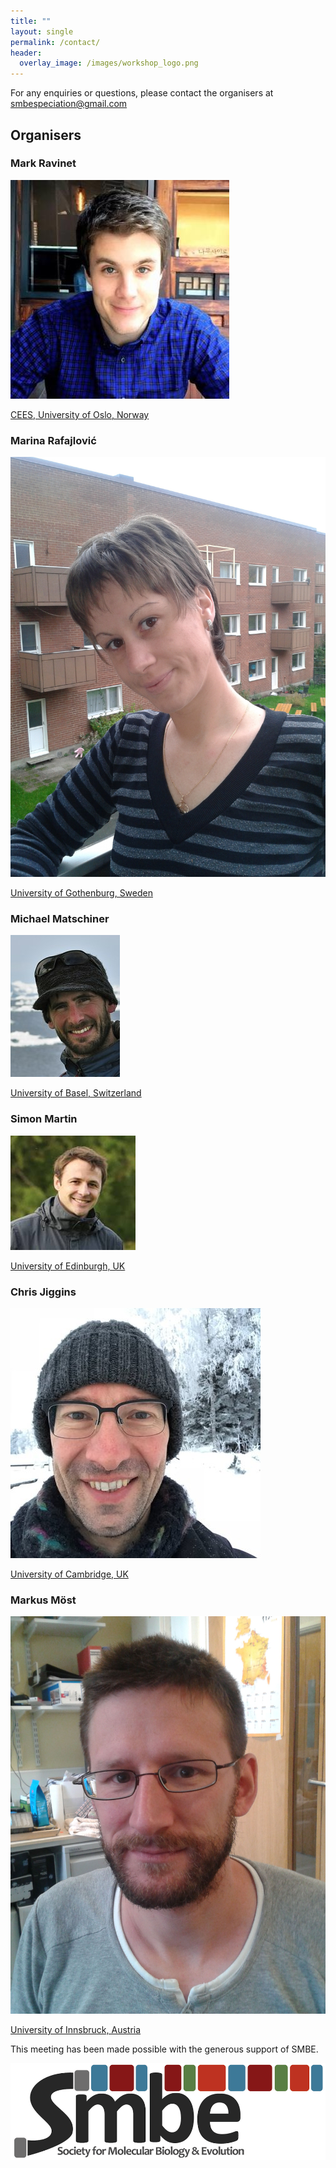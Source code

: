 ```yaml
---
title: ""
layout: single
permalink: /contact/
header:
  overlay_image: /images/workshop_logo.png
---
```


For any enquiries or questions, please contact the organisers at [smbespeciation@gmail.com](mailto:smbespeciation@gmail.com)

## Organisers

### Mark Ravinet

![](/images/markravinet.jpeg)

[CEES, University of Oslo, Norway](https://www.mn.uio.no/cees/english/people/researcher-postdoc/msravine/)

### Marina Rafajlović

![](/images/marina.jpg)

[University of Gothenburg, Sweden](https://marine.gu.se/english/about-us/staff?languageId=100001&userId=xrafma)

### Michael Matschiner

![](/images/m_matschiner.jpg)

[University of Basel, Switzerland](http://evoinformatics.eu/michaelmatschiner.htm)

### Simon Martin

![](/images/simon_martin.jpeg)

[University of Edinburgh, UK](https://simonmartinlab.org/)

### Chris Jiggins

![](/images/chris_jiggins.jpg)

[University of Cambridge, UK](https://heliconius.zoo.cam.ac.uk/people/chris-jiggins/)

### Markus Möst

![](/images/Markus.jpg)

[University of Innsbruck, Austria](https://www.uibk.ac.at/ecology/staff/persons/moest.html.en)

This meeting has been made possible with the generous support of SMBE.

![](/images/smbeslide.png)
